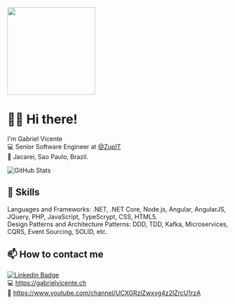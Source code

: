 <img src="https://www.teluxsystems.com/wp-content/uploads/2019/04/bespoke-telux-800px.png" width="200"/>

# 👋🏾 Hi there!
I'm Gabriel Vicente <br>
💻 Senior Software Engineer at [@ZupIT](https://www.zup.com.br/) <br>
🏡 Jacarei, Sao Paulo, Brazil. 

![GitHub Stats](https://github-readme-stats.vercel.app/api?username=gvms23&show_icons=true)

## 🔧 Skills
Languages and Frameworks: .NET, .NET Core, Node.js, Angular, AngularJS, JQuery, PHP, JavaScript, TypeScrypt, CSS, HTML5.
<br>
Design Patterns and Architecture Patterns: DDD, TDD, Kafka, Microservices, CQRS, Event Sourcing, SOLID, etc.

## 📫 How to contact me

[![Linkedin Badge](https://img.shields.io/badge/gvms23-follow%20on%20linkedin-blue?style=for-the-badge&logo=linkedin)](https://www.linkedin.com/in/gvms23/) <br>
💻 https://gabrielvicente.ch <br>
🎥 https://www.youtube.com/channel/UCXGRzlZwxvg4z2IZrcU1rzA


